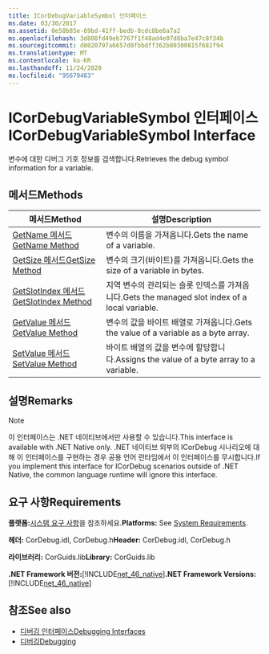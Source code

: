 ```yaml
---
title: ICorDebugVariableSymbol 인터페이스
ms.date: 03/30/2017
ms.assetid: 0e58b85e-69bd-41ff-bedb-8cdc8be6a7a2
ms.openlocfilehash: 3d808fd49eb7767f1f48ad4e07d8ba7e47c8f34b
ms.sourcegitcommit: d8020797a6657d0fbbdff362b80300815f682f94
ms.translationtype: MT
ms.contentlocale: ko-KR
ms.lasthandoff: 11/24/2020
ms.locfileid: "95679483"
---
```

# <a name="icordebugvariablesymbol-interface"></a><span data-ttu-id="8df03-102">ICorDebugVariableSymbol 인터페이스</span><span class="sxs-lookup"><span data-stu-id="8df03-102">ICorDebugVariableSymbol Interface</span></span>

<span data-ttu-id="8df03-103">변수에 대한 디버그 기호 정보를 검색합니다.</span><span class="sxs-lookup"><span data-stu-id="8df03-103">Retrieves the debug symbol information for a variable.</span></span>  
  
## <a name="methods"></a><span data-ttu-id="8df03-104">메서드</span><span class="sxs-lookup"><span data-stu-id="8df03-104">Methods</span></span>  
  
|<span data-ttu-id="8df03-105">메서드</span><span class="sxs-lookup"><span data-stu-id="8df03-105">Method</span></span>|<span data-ttu-id="8df03-106">설명</span><span class="sxs-lookup"><span data-stu-id="8df03-106">Description</span></span>|  
|------------|-----------------|  
|[<span data-ttu-id="8df03-107">GetName 메서드</span><span class="sxs-lookup"><span data-stu-id="8df03-107">GetName Method</span></span>](icordebugvariablesymbol-getname-method.md)|<span data-ttu-id="8df03-108">변수의 이름을 가져옵니다.</span><span class="sxs-lookup"><span data-stu-id="8df03-108">Gets the name of a variable.</span></span>|  
|[<span data-ttu-id="8df03-109">GetSize 메서드</span><span class="sxs-lookup"><span data-stu-id="8df03-109">GetSize Method</span></span>](icordebugvariablesymbol-getsize-method.md)|<span data-ttu-id="8df03-110">변수의 크기(바이트)를 가져옵니다.</span><span class="sxs-lookup"><span data-stu-id="8df03-110">Gets the size of a variable in bytes.</span></span>|  
|[<span data-ttu-id="8df03-111">GetSlotIndex 메서드</span><span class="sxs-lookup"><span data-stu-id="8df03-111">GetSlotIndex Method</span></span>](icordebugvariablesymbol-getslotindex-method.md)|<span data-ttu-id="8df03-112">지역 변수의 관리되는 슬롯 인덱스를 가져옵니다.</span><span class="sxs-lookup"><span data-stu-id="8df03-112">Gets the managed slot index of a local variable.</span></span>|  
|[<span data-ttu-id="8df03-113">GetValue 메서드</span><span class="sxs-lookup"><span data-stu-id="8df03-113">GetValue Method</span></span>](icordebugvariablesymbol-getvalue-method.md)|<span data-ttu-id="8df03-114">변수의 값을 바이트 배열로 가져옵니다.</span><span class="sxs-lookup"><span data-stu-id="8df03-114">Gets the value of a variable as a byte array.</span></span>|  
|[<span data-ttu-id="8df03-115">SetValue 메서드</span><span class="sxs-lookup"><span data-stu-id="8df03-115">SetValue Method</span></span>](icordebugvariablesymbol-setvalue-method.md)|<span data-ttu-id="8df03-116">바이트 배열의 값을 변수에 할당합니다.</span><span class="sxs-lookup"><span data-stu-id="8df03-116">Assigns the value of a byte array to a variable.</span></span>|  
  
## <a name="remarks"></a><span data-ttu-id="8df03-117">설명</span><span class="sxs-lookup"><span data-stu-id="8df03-117">Remarks</span></span>  
  
> [!NOTE]
> <span data-ttu-id="8df03-118">이 인터페이스는 .NET 네이티브에서만 사용할 수 있습니다.</span><span class="sxs-lookup"><span data-stu-id="8df03-118">This interface is available with .NET Native only.</span></span> <span data-ttu-id="8df03-119">.NET 네이티브 외부의 ICorDebug 시나리오에 대해 이 인터페이스를 구현하는 경우 공용 언어 런타임에서 이 인터페이스를 무시합니다.</span><span class="sxs-lookup"><span data-stu-id="8df03-119">If you implement this interface for ICorDebug scenarios outside of .NET Native, the common language runtime will ignore this interface.</span></span>  
  
## <a name="requirements"></a><span data-ttu-id="8df03-120">요구 사항</span><span class="sxs-lookup"><span data-stu-id="8df03-120">Requirements</span></span>  

 <span data-ttu-id="8df03-121">**플랫폼:**[시스템 요구 사항](../../get-started/system-requirements.md)을 참조하세요.</span><span class="sxs-lookup"><span data-stu-id="8df03-121">**Platforms:** See [System Requirements](../../get-started/system-requirements.md).</span></span>  
  
 <span data-ttu-id="8df03-122">**헤더:** CorDebug.idl, CorDebug.h</span><span class="sxs-lookup"><span data-stu-id="8df03-122">**Header:** CorDebug.idl, CorDebug.h</span></span>  
  
 <span data-ttu-id="8df03-123">**라이브러리:** CorGuids.lib</span><span class="sxs-lookup"><span data-stu-id="8df03-123">**Library:** CorGuids.lib</span></span>  
  
 <span data-ttu-id="8df03-124">**.NET Framework 버전:**[!INCLUDE[net_46_native](../../../../includes/net-46-native-md.md)]</span><span class="sxs-lookup"><span data-stu-id="8df03-124">**.NET Framework Versions:** [!INCLUDE[net_46_native](../../../../includes/net-46-native-md.md)]</span></span>  
  
## <a name="see-also"></a><span data-ttu-id="8df03-125">참조</span><span class="sxs-lookup"><span data-stu-id="8df03-125">See also</span></span>

- [<span data-ttu-id="8df03-126">디버깅 인터페이스</span><span class="sxs-lookup"><span data-stu-id="8df03-126">Debugging Interfaces</span></span>](debugging-interfaces.md)
- [<span data-ttu-id="8df03-127">디버깅</span><span class="sxs-lookup"><span data-stu-id="8df03-127">Debugging</span></span>](index.md)

